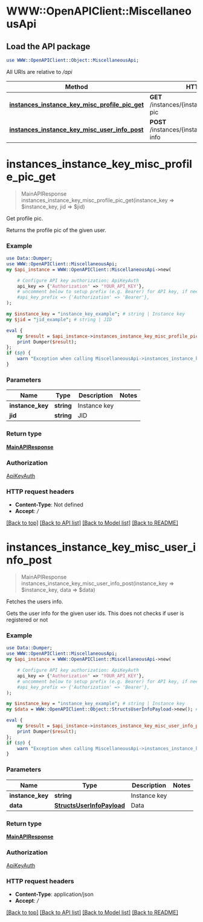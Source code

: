 # WWW::OpenAPIClient::MiscellaneousApi

## Load the API package
```perl
use WWW::OpenAPIClient::Object::MiscellaneousApi;
```

All URIs are relative to */api*

Method | HTTP request | Description
------------- | ------------- | -------------
[**instances_instance_key_misc_profile_pic_get**](MiscellaneousApi.md#instances_instance_key_misc_profile_pic_get) | **GET** /instances/{instance_key}/misc/profile-pic | Get profile pic.
[**instances_instance_key_misc_user_info_post**](MiscellaneousApi.md#instances_instance_key_misc_user_info_post) | **POST** /instances/{instance_key}/misc/user-info | Fetches the users info.


# **instances_instance_key_misc_profile_pic_get**
> MainAPIResponse instances_instance_key_misc_profile_pic_get(instance_key => $instance_key, jid => $jid)

Get profile pic.

Returns the profile pic of the given user.

### Example
```perl
use Data::Dumper;
use WWW::OpenAPIClient::MiscellaneousApi;
my $api_instance = WWW::OpenAPIClient::MiscellaneousApi->new(

    # Configure API key authorization: ApiKeyAuth
    api_key => {'Authorization' => 'YOUR_API_KEY'},
    # uncomment below to setup prefix (e.g. Bearer) for API key, if needed
    #api_key_prefix => {'Authorization' => 'Bearer'},
);

my $instance_key = "instance_key_example"; # string | Instance key
my $jid = "jid_example"; # string | JID

eval {
    my $result = $api_instance->instances_instance_key_misc_profile_pic_get(instance_key => $instance_key, jid => $jid);
    print Dumper($result);
};
if ($@) {
    warn "Exception when calling MiscellaneousApi->instances_instance_key_misc_profile_pic_get: $@\n";
}
```

### Parameters

Name | Type | Description  | Notes
------------- | ------------- | ------------- | -------------
 **instance_key** | **string**| Instance key | 
 **jid** | **string**| JID | 

### Return type

[**MainAPIResponse**](MainAPIResponse.md)

### Authorization

[ApiKeyAuth](../README.md#ApiKeyAuth)

### HTTP request headers

 - **Content-Type**: Not defined
 - **Accept**: */*

[[Back to top]](#) [[Back to API list]](../README.md#documentation-for-api-endpoints) [[Back to Model list]](../README.md#documentation-for-models) [[Back to README]](../README.md)

# **instances_instance_key_misc_user_info_post**
> MainAPIResponse instances_instance_key_misc_user_info_post(instance_key => $instance_key, data => $data)

Fetches the users info.

Gets the user info for the given user ids. This does not checks if user is registered or not

### Example
```perl
use Data::Dumper;
use WWW::OpenAPIClient::MiscellaneousApi;
my $api_instance = WWW::OpenAPIClient::MiscellaneousApi->new(

    # Configure API key authorization: ApiKeyAuth
    api_key => {'Authorization' => 'YOUR_API_KEY'},
    # uncomment below to setup prefix (e.g. Bearer) for API key, if needed
    #api_key_prefix => {'Authorization' => 'Bearer'},
);

my $instance_key = "instance_key_example"; # string | Instance key
my $data = WWW::OpenAPIClient::Object::StructsUserInfoPayload->new(); # StructsUserInfoPayload | Data

eval {
    my $result = $api_instance->instances_instance_key_misc_user_info_post(instance_key => $instance_key, data => $data);
    print Dumper($result);
};
if ($@) {
    warn "Exception when calling MiscellaneousApi->instances_instance_key_misc_user_info_post: $@\n";
}
```

### Parameters

Name | Type | Description  | Notes
------------- | ------------- | ------------- | -------------
 **instance_key** | **string**| Instance key | 
 **data** | [**StructsUserInfoPayload**](StructsUserInfoPayload.md)| Data | 

### Return type

[**MainAPIResponse**](MainAPIResponse.md)

### Authorization

[ApiKeyAuth](../README.md#ApiKeyAuth)

### HTTP request headers

 - **Content-Type**: application/json
 - **Accept**: */*

[[Back to top]](#) [[Back to API list]](../README.md#documentation-for-api-endpoints) [[Back to Model list]](../README.md#documentation-for-models) [[Back to README]](../README.md)

